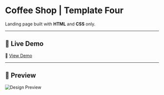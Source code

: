 # Coffee Shop | Template Four

Landing page built with **HTML** and **CSS** only.

---

## 🚀 Live Demo
🔗 [View Demo](https://coffee-shop-html-css-template4.netlify.app/)


---

## 📸 Preview
![Design Preview](https://github.com/EngNada-S/HTML-and-CSS-Templates/blob/main/Coffee-Shop/images/main.png?raw=true)

